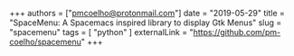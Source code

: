 +++
authors = ["pmcoelho@protonmail.com"]
date = "2019-05-29"
title = "SpaceMenu: A Spacemacs inspired library to display Gtk Menus"
slug = "spacemenu"
tags = [
    "python"
]
externalLink = "https://github.com/pm-coelho/spacemenu"
+++
